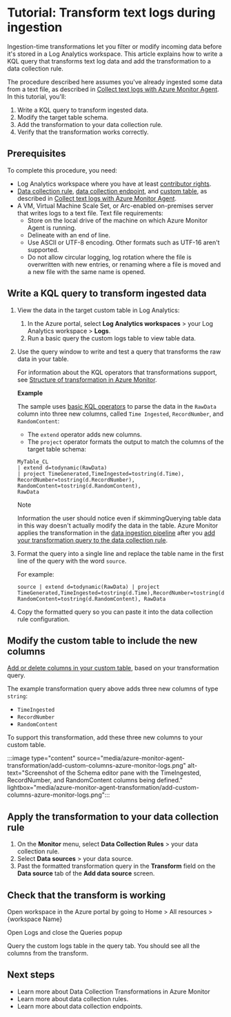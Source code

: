 # Tutorial: Transform text logs during ingestion 

Ingestion-time transformations let you filter or modify incoming data before it's stored in a Log Analytics workspace. This article explains how to write a KQL query that transforms text log data and add the transformation to a data collection rule. 

The procedure described here assumes you've already ingested some data from a text file, as described in [Collect text logs with Azure Monitor Agent](../agents/data-collection-text-log.md). In this tutorial, you'll:

1. Write a KQL query to transform ingested data.
1. Modify the target table schema.
1. Add the transformation to your data collection rule.
1. Verify that the transformation works correctly. 

## Prerequisites 

To complete this procedure, you need: 

- Log Analytics workspace where you have at least [contributor rights](../logs/manage-access.md#azure-rbac).
- [Data collection rule](../essentials/data-collection-rule-overview.md), [data collection endpoint](../essentials/data-collection-endpoint-overview.md#create-a-data-collection-endpoint), and [custom table](../logs/create-custom-table.md#create-a-custom-table), as described in [Collect text logs with Azure Monitor Agent](../agents/data-collection-text-log.md). 
- A VM, Virtual Machine Scale Set, or Arc-enabled on-premises server that writes logs to a text file.
    Text file requirements:    
    - Store on the local drive of the machine on which Azure Monitor Agent is running. 
    - Delineate with an end of line. 
    - Use ASCII or UTF-8 encoding. Other formats such as UTF-16 aren't supported.
    - Do not allow circular logging, log rotation where the file is overwritten with new entries, or renaming where a file is moved and a new file with the same name is opened. 


## Write a KQL query to transform ingested data 

1. View the data in the target custom table in Log Analytics:
    1.  In the Azure portal, select **Log Analytics workspaces** > your Log Analytics workspace > **Logs**.
    1. Run a basic query the custom logs table to view table data.
1. Use the query window to write and test a query that transforms the raw data in your table.

    For information about the KQL operators that transformations support, see [Structure of transformation in Azure Monitor](../essentials/data-collection-transformations-structure.md#kql-limitations). 

    **Example**
    
    The sample uses [basic KQL operators](/azure/data-explorer/kql-quick-reference) to parse the data in the `RawData` column into three new columns, called `Time Ingested`, `RecordNumber`, and `RandomContent`:
 
    - The `extend` operator adds new columns.  
    - The `project` operator formats the output to match the columns of the target table schema:  

    ```kusto 
    MyTable_CL
    | extend d=todynamic(RawData)  
    | project TimeGenerated,TimeIngested=tostring(d.Time), 
    RecordNumber=tostring(d.RecordNumber), 
    RandomContent=tostring(d.RandomContent), 
    RawData 
    ```
    > [!NOTE]
    > Information the user should notice even if skimmingQuerying table data in this way doesn't actually modify the data in the table. Azure Monitor applies the transformation in the [data ingestion pipeline](../essentials/data-collection-transformations.md#how-transformations-work) after you [add your transformation query to the data collection rule](#apply-the-transformation-to-your-data-collection-rule).

1. Format the query into a single line and replace the table name in the first line of the query with the word `source`.
    
    For example:

    ```kusto 
    source | extend d=todynamic(RawData) | project TimeGenerated,TimeIngested=tostring(d.Time),RecordNumber=tostring(d.RecordNumber), RandomContent=tostring(d.RandomContent), RawData 
    ``` 

1. Copy the formatted query so you can paste it into the data collection rule configuration. 

## Modify the custom table to include the new columns 

[Add or delete columns in your custom table](../logs/create-custom-table.md#add-or-delete-a-custom-column), based on your transformation query.

The example transformation query above adds three new columns of type `string`: 
- `TimeIngested`
- `RecordNumber`
- `RandomContent`

To support this transformation, add these three new columns to your custom table.

:::image type="content" source="media/azure-monitor-agent-transformation/add-custom-columns-azure-monitor-logs.png" alt-text="Screenshot of the Schema editor pane with the TimeIngested, RecordNumber, and RandomContent columns being defined." lightbox="media/azure-monitor-agent-transformation/add-custom-columns-azure-monitor-logs.png":::

## Apply the transformation to your data collection rule 

1. On the **Monitor** menu, select **Data Collection Rules** > your data collection rule.
1. Select **Data sources** > your data source. 
1. Past the formatted transformation query in the **Transform** field on the **Data source** tab of the **Add data source** screen.


## Check that the transform is working 

Open workspace in the Azure portal by going to Home > All resources > {workspace Name} 

Open Logs and close the Queries popup 

Query the custom logs table in the query tab. You should see all the columns from the transform. 


## Next steps 

- Learn more about Data Collection Transformations in Azure Monitor
- Learn more about data collection rules. 
- Learn more about data collection endpoints. 

 